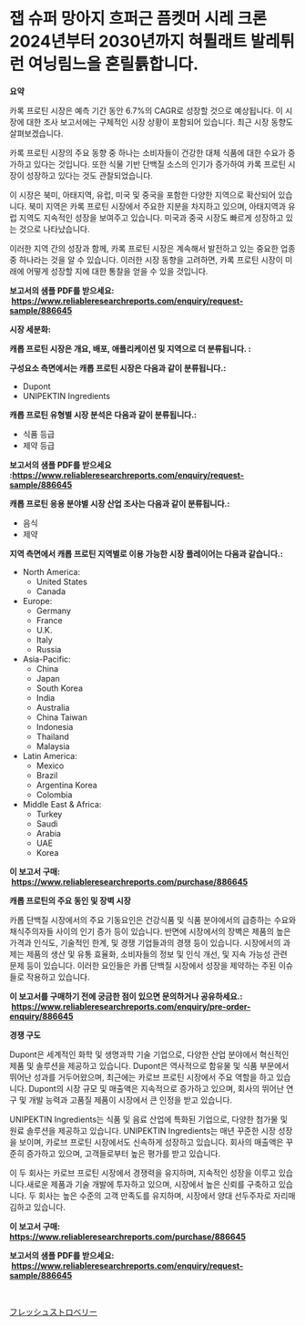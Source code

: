 <p><h1>잽 슈퍼 망아지 흐퍼근 픔켓머 시레 크론 2024년부터 2030년까지 혀튈래트 발레튀런 여닝림느을 혼릴튥합니다.</h1></p><p><strong>요약</strong></p>
<p><p>카록 프로틴 시장은 예측 기간 동안 6.7%의 CAGR로 성장할 것으로 예상됩니다. 이 시장에 대한 조사 보고서에는 구체적인 시장 상황이 포함되어 있습니다. 최근 시장 동향도 살펴보겠습니다.</p><p>카록 프로틴 시장의 주요 동향 중 하나는 소비자들이 건강한 대체 식품에 대한 수요가 증가하고 있다는 것입니다. 또한 식물 기반 단백질 소스의 인기가 증가하여 카록 프로틴 시장이 성장하고 있다는 것도 관찰되었습니다.</p><p>이 시장은 북미, 아태지역, 유럽, 미국 및 중국을 포함한 다양한 지역으로 확산되어 있습니다. 북미 지역은 카록 프로틴 시장에서 주요한 지분을 차지하고 있으며, 아태지역과 유럽 지역도 지속적인 성장을 보여주고 있습니다. 미국과 중국 시장도 빠르게 성장하고 있는 것으로 나타났습니다.</p><p>이러한 지역 간의 성장과 함께, 카록 프로틴 시장은 계속해서 발전하고 있는 중요한 업종 중 하나라는 것을 알 수 있습니다. 이러한 시장 동향을 고려하면, 카록 프로틴 시장이 미래에 어떻게 성장할 지에 대한 통찰을 얻을 수 있을 것입니다.</p></p>
<p><strong>보고서의 샘플 PDF를 받으세요: &nbsp;<a href="https://www.reliableresearchreports.com/enquiry/request-sample/886645">https://www.reliableresearchreports.com/enquiry/request-sample/886645</a></strong></p>
<p><strong>시장 세분화:</strong></p>
<p><strong> 캐롭 프로틴 시장은 개요, 배포, 애플리케이션 및 지역으로 더 분류됩니다. :</strong></p>
<p><strong>구성요소 측면에서는 캐롭 프로틴 시장은 다음과 같이 분류됩니다.:</strong></p>
<p><ul><li>Dupont</li><li>UNIPEKTIN Ingredients</li></ul></p>
<p><strong> 캐롭 프로틴 유형별 시장 분석은 다음과 같이 분류됩니다.:</strong></p>
<p><ul><li>식품 등급</li><li>제약 등급</li></ul></p>
<p><strong>보고서의 샘플 PDF를 받으세요 :<a href="https://www.reliableresearchreports.com/enquiry/request-sample/886645">https://www.reliableresearchreports.com/enquiry/request-sample/886645</a></strong></p>
<p><strong> 캐롭 프로틴 응용 분야별 시장 산업 조사는 다음과 같이 분류됩니다.:</strong></p>
<p><ul><li>음식</li><li>제약</li></ul></p>
<p><strong>지역 측면에서 캐롭 프로틴 지역별로 이용 가능한 시장 플레이어는 다음과 같습니다.:</strong></p>
<p><ul>
    <li>
        North America:
        <ul>
            <li>United States</li>
            <li>Canada</li>
        </ul>
    </li>
    <li>
        Europe:
        <ul>
            <li>Germany</li>
            <li>France</li>
            <li>U.K.</li>
            <li>Italy</li>
            <li>Russia</li>
        </ul>
    </li>
    <li>
        Asia-Pacific:
        <ul>
            <li>China</li>
            <li>Japan</li>
            <li>South Korea</li>
            <li>India</li>
            <li>Australia</li>
            <li>China Taiwan</li>
            <li>Indonesia</li>
            <li>Thailand</li>
            <li>Malaysia</li>
        </ul>
    </li>
    <li>
        Latin America:
        <ul>
            <li>Mexico</li>
            <li>Brazil</li>
            <li>Argentina Korea</li>
            <li>Colombia</li>
        </ul>
    </li>
    <li>
        Middle East & Africa:
        <ul>
            <li>Turkey</li>
            <li>Saudi</li>
            <li>Arabia</li>
            <li>UAE</li>
            <li>Korea</li>
        </ul>
    </li>
    </ul></p>
<p><strong>이 보고서 구매: &nbsp;<a href="https://www.reliableresearchreports.com/purchase/886645">https://www.reliableresearchreports.com/purchase/886645</a></strong></p>
<p><strong>캐롭 프로틴의 주요 동인 및 장벽 시장</strong></p>
<p><p>카롭 단백질 시장에서의 주요 기동요인은 건강식품 및 식품 분야에서의 급증하는 수요와 채식주의자들 사이의 인기 증가 등이 있습니다. 반면에 시장에서의 장벽은 제품의 높은 가격과 인식도, 기술적인 한계, 및 경쟁 기업들과의 경쟁 등이 있습니다. 시장에서의 과제는 제품의 생산 및 유통 효율화, 소비자들의 정보 및 인식 개선, 및 지속 가능성 관련 문제 등이 있습니다. 이러한 요인들은 카롭 단백질 시장에서 성장을 제약하는 주된 이슈들로 작용하고 있습니다.</p></p>
<p><strong>이 보고서를 구매하기 전에 궁금한 점이 있으면 문의하거나 공유하세요.: &nbsp;<a href="https://www.reliableresearchreports.com/enquiry/pre-order-enquiry/886645">https://www.reliableresearchreports.com/enquiry/pre-order-enquiry/886645</a></strong></p>
<p><strong>경쟁 구도</strong></p>
<p><p>Dupont은 세계적인 화학 및 생명과학 기술 기업으로, 다양한 산업 분야에서 혁신적인 제품 및 솔루션을 제공하고 있습니다. Dupont은 역사적으로 함유물 및 식품 부문에서 뛰어난 성과를 거두어왔으며, 최근에는 카로브 프로틴 시장에서 주요 역할을 하고 있습니다. Dupont의 시장 규모 및 매출액은 지속적으로 증가하고 있으며, 회사의 뛰어난 연구 및 개발 능력과 고품질 제품이 시장에서 큰 인정을 받고 있습니다.</p><p>UNIPEKTIN Ingredients는 식품 및 음료 산업에 특화된 기업으로, 다양한 첨가물 및 원료 솔루션을 제공하고 있습니다. UNIPEKTIN Ingredients는 매년 꾸준한 시장 성장을 보이며, 카로브 프로틴 시장에서도 신속하게 성장하고 있습니다. 회사의 매출액은 꾸준히 증가하고 있으며, 고객들로부터 높은 평가를 받고 있습니다.</p><p>이 두 회사는 카로브 프로틴 시장에서 경쟁력을 유지하며, 지속적인 성장을 이루고 있습니다.새로운 제품과 기술 개발에 투자하고 있으며, 시장에서 높은 신뢰를 구축하고 있습니다. 두 회사는 높은 수준의 고객 만족도를 유지하며, 시장에서 양대 선두주자로 자리매김하고 있습니다.</p></p>
<p><strong>이 보고서 구매: &nbsp; <a href="https://www.reliableresearchreports.com/purchase/886645">https://www.reliableresearchreports.com/purchase/886645</a></strong></p>
<p><strong>보고서의 샘플 PDF를 받으세요: &nbsp;<a href="https://www.reliableresearchreports.com/enquiry/request-sample/886645">https://www.reliableresearchreports.com/enquiry/request-sample/886645</a></strong><strong></strong></p>
<p>&nbsp;</p>
<p><p><a href="https://github.com/Sophiaard2003/Market-Research-Report-List-1/blob/main/399506817383.md">フレッシュストロベリー</a></p></p>